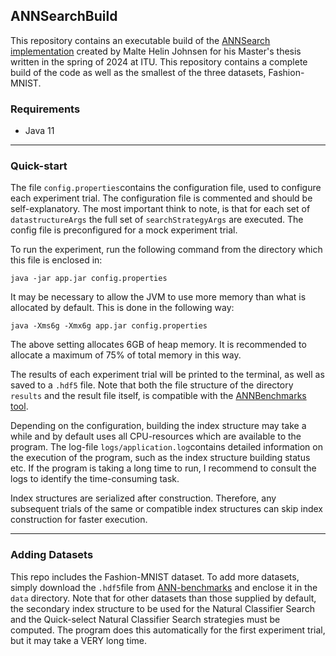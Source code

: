 ## ANNSearchBuild

This repository contains an executable build of the [ANNSearch implementation](https://github.com/KarateMogens/ANNSearch) created by Malte Helin Johnsen for his Master's thesis written in the spring of 2024 at ITU. This repository contains a complete build of the code as well as the smallest of the three datasets, Fashion-MNIST. 

### Requirements
- Java 11

---

### Quick-start


The file `config.properties`contains the configuration file, used to configure each experiment trial. The configuration file is commented and should be self-explanatory. The most important think to note, is that for each set of `datastructureArgs` the full set of `searchStrategyArgs` are executed. The config file is preconfigured for a mock experiment trial.

To run the experiment, run the following command from the directory which this file is enclosed in:

`java -jar app.jar config.properties`

It may be necessary to allow the JVM to use more memory than what is allocated by default. This is done in the following way:

`java -Xms6g -Xmx6g app.jar config.properties`

The above setting allocates 6GB of heap memory. It is recommended to allocate a maximum of 75% of total memory in this way.

The results of each experiment trial will be printed to the terminal, as well as saved to a `.hdf5` file. Note that both the file structure of the directory `results` and the result file itself, is compatible with the [ANNBenchmarks tool](https://github.com/erikbern/ann-benchmarks/).

Depending on the configuration, building the index structure may take a while and by default uses all CPU-resources which are available to the program. The log-file `logs/application.log`contains detailed information on the execution of the program, such as the index structure building status etc. If the program is taking a long time to run, I recommend to consult the logs to identify the time-consuming task.

Index structures are serialized after construction. Therefore, any subsequent trials of the same or compatible index structures can skip index construction for faster execution.

---
### Adding Datasets

This repo includes the Fashion-MNIST dataset. To add more datasets, simply download the `.hdf5`file from [ANN-benchmarks](https://ann-benchmarks.com/) and enclose it in the `data` directory. Note that for other datasets than those supplied by default, the secondary index structure to be used for the Natural Classifier Search and the Quick-select Natural Classifier Search strategies must be computed. The program does this automatically for the first experiment trial, but it may take a VERY long time.